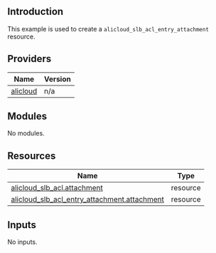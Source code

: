 ## Introduction

This example is used to create a `alicloud_slb_acl_entry_attachment` resource.

<!-- BEGIN_TF_DOCS -->
## Providers

| Name | Version |
|------|---------|
| <a name="provider_alicloud"></a> [alicloud](#provider\_alicloud) | n/a |

## Modules

No modules.

## Resources

| Name | Type |
|------|------|
| [alicloud_slb_acl.attachment](https://registry.terraform.io/providers/aliyun/alicloud/latest/docs/resources/slb_acl) | resource |
| [alicloud_slb_acl_entry_attachment.attachment](https://registry.terraform.io/providers/aliyun/alicloud/latest/docs/resources/slb_acl_entry_attachment) | resource |

## Inputs

No inputs.
<!-- END_TF_DOCS -->    